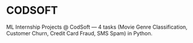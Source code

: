 # CODSOFT
ML Internship Projects @ CodSoft — 4 tasks (Movie Genre Classification, Customer Churn, Credit Card Fraud, SMS Spam) in Python.
